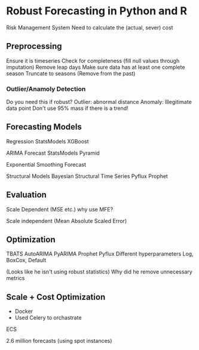 # Robust Forecasting in Python and R

Risk Management System
Need to calculate the (actual, sever) cost

## Preprocessing

Ensure it is timeseries
Check for completeness (fill null values through imputation)
Remove leap days
Make sure data has at least one complete season
Truncate to seasons (Remove from the past)

### Outlier/Anamoly Detection

Do you need this if robust?
Outlier: abnormal distance
Anomaly: Illegitimate data point
Don't use 95% mass if there is a trend!

## Forecasting Models

Regression
	StatsModels
	XGBoost
	
ARIMA
	Forecast
	StatsModels
	Pyramid
	
Exponential Smoothing
	Forecast
	
Structural Models
	Bayesian Structural Time Series
	Pyflux
	Prophet

## Evaluation

Scale Dependent (MSE etc.)
why use MFE?

Scale independent (Mean Absolute Scaled Error)

## Optimization

TBATS AutoARIMA PyARIMA Prophet Pyflux
Different hyperparameters
Log, BoxCox, Default

(Looks like he isn't using robust statistics)
Why did he remove unnecessary metrics

## Scale + Cost Optimization

- Docker
- Used Celery to orchastrate


ECS

2.6 million forecasts (using spot instances)

